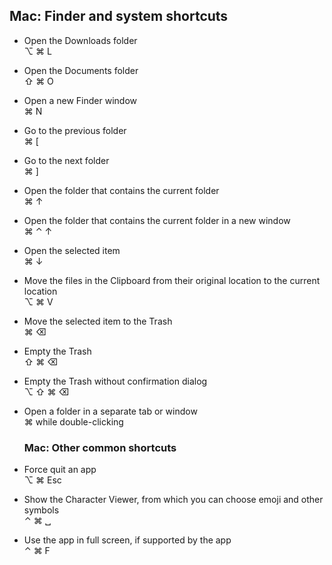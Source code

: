 ## Mac: Finder and system shortcuts

- Open the Downloads folder  
  ⌥ ⌘ L

- Open the Documents folder  
  ⇧ ⌘ O

- Open a new Finder window  
  ⌘ N

- Go to the previous folder  
  ⌘ [

- Go to the next folder  
  ⌘ ]

- Open the folder that contains the current folder  
  ⌘ ↑

- Open the folder that contains the current folder in a new window  
  ⌘ ⌃ ↑

- Open the selected item  
  ⌘ ↓

- Move the files in the Clipboard from their original location to the current location  
  ⌥ ⌘ V

- Move the selected item to the Trash  
  ⌘ ⌫

- Empty the Trash  
  ⇧ ⌘ ⌫

- Empty the Trash without confirmation dialog  
  ⌥ ⇧ ⌘ ⌫

- Open a folder in a separate tab or window  
  ⌘ while double-clicking

  ### Mac: Other common shortcuts

- Force quit an app  
  ⌥ ⌘ Esc

- Show the Character Viewer, from which you can choose emoji and other symbols  
  ⌃ ⌘ ␣

- Use the app in full screen, if supported by the app  
  ⌃ ⌘ F
